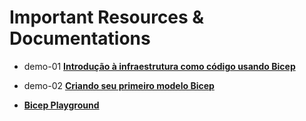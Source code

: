 # Important Resources & Documentations

* demo-01 **[Introdução à infraestrutura como código usando Bicep](https://learn.microsoft.com/pt-br/training/modules/introduction-to-infrastructure-as-code-using-bicep/)**

* demo-02 **[Criando seu primeiro modelo Bicep](https://learn.microsoft.com/pt-br/training/modules/build-first-bicep-template/)**

* **[Bicep Playground](https://bicepdemo.z22.web.core.windows.net/)**
